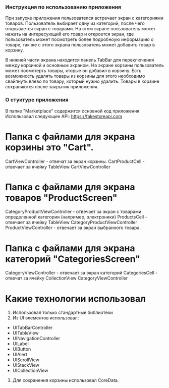 ### Инструкция по использованию приложения 

При запуске приложения пользователся встречает экран с категориями товаров. Пользователь выбирает одну из категорий, после чего открывается экран с товарами. На этом экране пользователь может нажать на интересующий его товар и откроется экран, где пользователь может посмотреть более подробноую информацию о товаре, так же с этого экрана пользователь может добавить товар в корзину. 

В нижней части экрана находится панель TabBar для переключения между корзиной и основным экраном. На экране корзины пользователь может посмотерть товары, кторые он добавил в корзину. Есть возможность удалять товары из корзины для этого необходимо свайпнуть влево по товару, который нужно удалить. Товары в корзине сохраняются после закрытия приложения. 

### О стуктуре приложения 
В папке "Marketplace" содержится основной код приложения. 
Использовал следующее API: https://fakestoreapi.com

# Папка с файлами для экрана корзины это "Cart". 
CartViewController - отвечат за экран корзины.
CartProductCell - отвечает за ячейку TableView CartViewController

# Папка с файлами для экрана товаров "ProductScreen"
CategoryProductViewController - отвечает за экран с товарами определенной категории (например, электроники)
ProductsCell - отвечает за ячейку TableView CategoryProductViewController
ProductViewController - отвечает за экран выбранного товара. 

# Папка с файлами для экрана категорий "CategoriesScreen"
CategoryViewController - отвечает за экран категорий 
CategoriesCell - отвечат за ячейку CollectionView CategoryViewController

# Какие технологии использовал 
1. Использовал только стандартные библиотеки 
2. Из UI элементов использовал: 
 - UITabBarController
 - UITableView
 - UINavigationController
 - UILabel
 - UIButton
 - UIAlert
 - UIScrollView
 - UIStackView
 - UICollectionView
3. Для сохранения корзины использовал CoreData.

